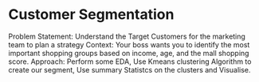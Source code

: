 # Customer Segmentation
Problem Statement: Understand the Target Customers for  the marketing team to plan a strategy
Context: Your boss wants you to identify the most important shopping groups based on income, age, and the mall shopping score.
Approach: Perform some EDA, Use Kmeans clustering Algorithm to create our segment, Use summary Statistcs on the clusters and Visualise.
